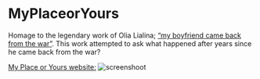 # MyPlaceorYours
Homage to the legendary work of Olia Lialina; [“my boyfriend came back from the war”](http://www.teleportacia.org/war/). 
This work attempted to ask what happened after years since he came back from the war?

[My Place or Yours website:](http://myplaceoryours.net/)
![screenshoot](https://i.imgur.com/XCk97ix.png)
